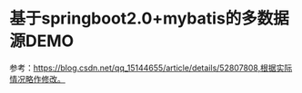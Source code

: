# 基于springboot2.0+mybatis的多数据源DEMO
参考：https://blog.csdn.net/qq_15144655/article/details/52807808,根据实际情况略作修改。